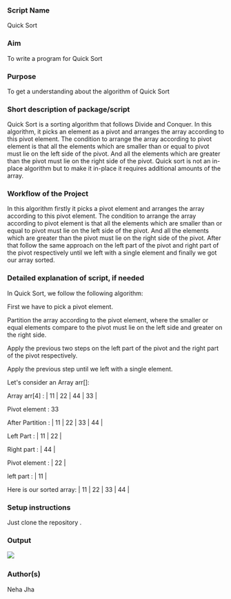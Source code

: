 ### Script Name
Quick Sort

### Aim
To write a program for Quick Sort

### Purpose
To get a understanding about the algorithm of Quick Sort

### Short description of package/script
Quick Sort is a sorting algorithm that follows Divide and Conquer. In this algorithm, it picks an element as a pivot and arranges the array according to this pivot element. The condition to arrange the array according to pivot element is that all the elements which are smaller than or equal to pivot must lie on the left side of the pivot. And all the elements which are greater than the pivot must lie on the right side of the pivot. Quick sort is not an in-place algorithm but to make it in-place it requires additional amounts of the array.

### Workflow of the Project
In this algorithm firstly it picks a pivot element and arranges the array according to this pivot element. The condition to arrange the array according to pivot element is that all the elements which are smaller than or equal to pivot must lie on the left side of the pivot. And all the elements which are greater than the pivot must lie on the right side of the pivot. After that follow the same approach on the left part of the pivot and right part of the pivot respectively until we left with a single element and finally we got our array sorted.

### Detailed explanation of script, if needed
In Quick Sort, we follow the following algorithm:

First we have to pick a pivot element.

Partition the array according to the pivot element, where the smaller or equal elements compare to the pivot must lie on the left side and greater on the right side.

Apply the previous two steps on the left part of the pivot and the right part of the pivot respectively.

Apply the previous step until we left with a single element.

Let's consider an Array arr[]:

Array arr[4] : | 11 | 22 | 44 | 33 |   

Pivot element : 33 

After Partition : | 11 | 22  | 33 | 44 |   

Left Part : | 11 | 22 | 

Right part : | 44 |  

Pivot element : | 22 |

left part : | 11 |

Here is our sorted array: | 11 | 22 | 33 | 44 |


### Setup instructions
Just clone the repository .

### Output

<img src="https://github.com/prathimacode-hub/PyAlgo-Tree/blob/1f340543e6cee34c0851017ce4040486ea8ce7d8/Sorting/Quick%20Sort/Images/output1.png">

<img src="">

### Author(s)
Neha Jha
